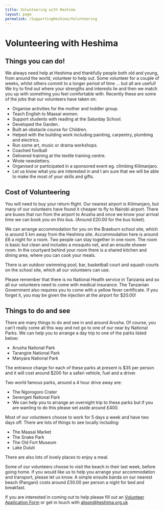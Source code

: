```yaml
---
title: Volunteering with Heshima
layout: page
permalink: /SupportingHeshima/Volunteering
---
```

# Volunteering with Heshima

## Things you can do!

We always need help at Heshima and thankfully people both old and young, from around the world, volunteer to help out. Some volunteer for a couple of weeks, whilst others commit to a longer period of time … but all are useful!  We try to find out where your strengths and interests lie and then we match you up with something you feel comfortable with. Recently these are some of the jobs that our volunteers have taken on:

* Organise activities for the mother and toddler group.
* Teach English to Maasai women.
* Support students with reading at the Saturday School.
* Developed the Garden.
* Built an obstacle course for Children.
* Helped with the building work including painting, carpentry, plumbing and electrics.
* Run some art, music or drama workshops.
* Coached football
* Delivered training at the textile training centre.
* Wrote newsletters.
* Organised or participated in a sponsored event eg. climbing Kilimanjaro.
* Let us know what you are interested in and I am sure that we will be able to make the most of your skills and gifts.

## Cost of Volunteering

You will need to buy your return flight. Our nearest airport is Kilimanjaro, but many of our volunteers have found it cheaper to fly to Nairobi airport. There are buses that run from the airport to Arusha and once we know your arrival time we can book you on this bus. (Around £20.00 for the bus ticket).

We can arrange accommodation for you on the Braeburn school site, which is around 5 km away from the Heshima site. Accommodation here is around £6 a night for a room. Two people can stay together in one room. The room is basic but clean and includes a mosquito net, and an ensuite shower room. In the courtyard behind your room there is a shared kitchen and dining area, where you can cook your meals.

There is an outdoor swimming pool, bar, basketball court and squash courts on the school site, which all our volunteers can use.

Please remember that there is no National Health service in Tanzania and so all our volunteers need to come with medical insurance. The Tanzanian Government also requires you to come with a yellow fever certificate. If you forget it, you may be given the injection at the airport for $20.00!

## Things to do and see

There are many things to do and see in and around Arusha. Of course, you can’t really come all this way and not go to one of our near by National Parks. We can help you to arrange a day trip to one of the parks listed below:

* Arusha National Park
* Tarangire National Park
* Manyara National Park

The entrance charge for each of these parks at present is $35 per person and it will cost around $200 for a safari vehicle, fuel and a driver.

Two world famous parks, around a 4 hour drive away are:

* The Ngorogoro Crater
* Serengeti National Park
* We can help you to arrange an overnight trip to these parks but if you are wanting to do this please set aside around £400.

Most of our volunteers choose to work for 5 days a week and have two days off. There are lots of things to see locally including:

* The Maasai Market
* The Snake Park
* The Old Fort Museum
* Lake Duluti

There are also lots of lovely places to enjoy a meal.

Some of our volunteers choose to visit the beach in their last week, before going home. If you would like us to help you arrange your accommodation and transport, please let us know. A simple ensuite banda on our nearest beach (Pangani) costs around £30.00 per person a night for bed and breakfast.

If you are interested in coming out to help please fill out an [Volunteer Application Form](/Forms/VolunteeringApplicationForm.html) or get in touch with alison@heshima.org.uk
